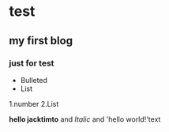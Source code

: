 #  test

##   my first blog

###  just for test

- Bulleted
- List


1.number
2.List

**hello jacktimto** and  _Italic_ and 'hello world!'text